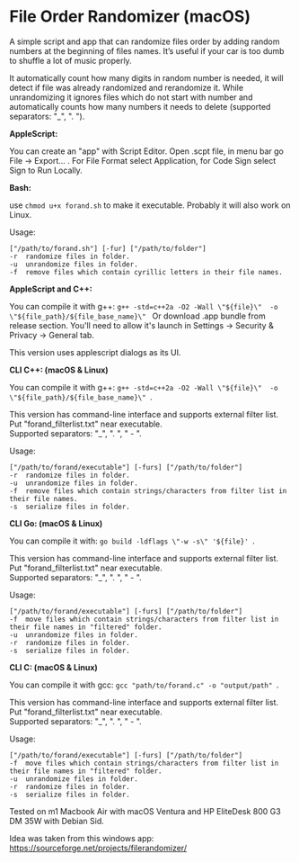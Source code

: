 # File Order Randomizer (macOS)
A simple script and app that can randomize files order by adding random numbers at the beginning of files names.
It’s useful if your car is too dumb to shuffle a lot of music properly.

It automatically count how many digits in random number is needed, it will detect if file was already randomized and rerandomize it. While unrandomizing it ignores files which do not start with number and automatically counts how many numbers it needs to delete (supported separators: "_", ". ").

**AppleScript:**

You can create an "app" with Script Editor. Open .scpt file, in menu bar go File -> Export... . For File Format select Application, for Code Sign select Sign to Run Locally.

**Bash:**

use ```chmod u+x forand.sh``` to make it executable.
Probably it will also work on Linux.

Usage:
```
["/path/to/forand.sh"] [-fur] ["/path/to/folder"]
-r  randomize files in folder.
-u  unrandomize files in folder.
-f  remove files which contain cyrillic letters in their file names.
```


**AppleScript and C++:**

You can compile it with g++: ```g++ -std=c++2a -O2 -Wall \"${file}\"  -o \"${file_path}/${file_base_name}\" ```
Or download .app bundle from release section. You'll need to allow it's launch in Settings -> Security & Privacy -> General tab.

This version uses applescript dialogs as its UI.


**CLI C++: (macOS & Linux)**

You can compile it with g++: ```g++ -std=c++2a -O2 -Wall \"${file}\"  -o \"${file_path}/${file_base_name}\" ```.

This version has command-line interface and supports external filter list. Put "forand_filterlist.txt" near executable.\
Supported separators: "_", ". ", " - ".

Usage:
```
["/path/to/forand/executable"] [-furs] ["/path/to/folder"]
-r  randomize files in folder.
-u  unrandomize files in folder.
-f  remove files which contain strings/characters from filter list in their file names.
-s  serialize files in folder.
```


**CLI Go: (macOS & Linux)**

You can compile it with: ```go build -ldflags \"-w -s\" '${file}' ```.

This version has command-line interface and supports external filter list. Put "forand_filterlist.txt" near executable.\
Supported separators: "_", ". ", " - ".

Usage:
```
["/path/to/forand/executable"] [-furs] ["/path/to/folder"]
-f  move files which contain strings/characters from filter list in their file names in "filtered" folder.
-u  unrandomize files in folder.
-r  randomize files in folder.
-s  serialize files in folder.
```


**CLI C: (macOS & Linux)**

You can compile it with gcc: ```gcc "path/to/forand.c" -o "output/path" ```.

This version has command-line interface and supports external filter list. Put "forand_filterlist.txt" near executable.\
Supported separators: "_", ". ", " - ".

Usage:
```
["/path/to/forand/executable"] [-furs] ["/path/to/folder"]
-f  move files which contain strings/characters from filter list in their file names in "filtered" folder.
-u  unrandomize files in folder.
-r  randomize files in folder.
-s  serialize files in folder.
```


Tested on m1 Macbook Air with macOS Ventura and HP EliteDesk 800 G3 DM 35W with Debian Sid.

Idea was taken from this windows app: <https://sourceforge.net/projects/filerandomizer/>
